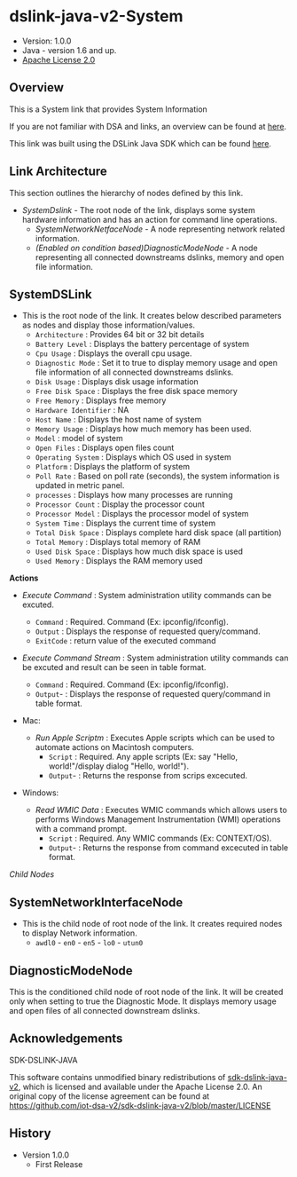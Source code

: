 # dslink-java-v2-System

* Version: 1.0.0
* Java - version 1.6 and up.
* [Apache License 2.0](http://www.apache.org/licenses/LICENSE-2.0)


## Overview

This is a System link that provides System Information

If you are not familiar with DSA and links, an overview can be found at
[here](http://iot-dsa.org/get-started/how-dsa-works).

This link was built using the DSLink Java SDK which can be found
[here](https://github.com/iot-dsa-v2/sdk-dslink-java-v2).


## Link Architecture

This section outlines the hierarchy of nodes defined by this link.

- _SystemDslink_ - The root node of the link, displays some system hardware information and has an action for command line operations.
  - _SystemNetworkNetfaceNode_ - A node representing network related information.
  - _(Enabled on condition based)DiagnosticModeNode_ - A node representing all connected downstreams dslinks, memory and open file information.


## SystemDSLink

- This is the root node of the link. It creates below described parameters as nodes and display those information/values.
    - `Architecture` : Provides 64 bit or 32 bit details
    - `Battery Level` : Displays the battery percentage of system
    - `Cpu Usage` : Displays the overall cpu usage.
    - `Diagnostic Mode` : Set it to true to display memory usage and open file information of all connected downstreams dslinks.
    - `Disk Usage` : Displays disk usage information
    - `Free Disk Space` : Displays the free disk space memory
    - `Free Memory` : Displays free memory
    - `Hardware Identifier` : NA
    - `Host Name` : Displays the host name of system
    - `Memory Usage` : Displays how much memory has been used.
    - `Model` : model of system
    - `Open Files` : Displays open files count
    - `Operating System` : Displays which OS used in system
    - `Platform` : Displays the platform of system
    - `Poll Rate` : Based on poll rate (seconds), the system information is updated in metric panel.
    - `processes` : Displays how many processes are running
    - `Processor Count` : Display the processor count
    - `Processor Model` : Displays the processor model of system
    - `System Time` : Displays the current time of system
    - `Total Disk Space` : Displays complete hard disk space (all partition)
    - `Total Memory` : Displays total memory of RAM
    - `Used Disk Space` : Displays how much disk space is used
    - `Used Memory` : Displays the RAM memory used
    
**Actions**

- *Execute Command*  : System administration utility commands can be excuted.
  - `Command` : Required. Command (Ex: ipconfig/ifconfig).
  - `Output` : Displays the response of requested query/command. 
  - `ExitCode` : return value of the executed command
- *Execute Command Stream* : System administration utility commands can be excuted and result can be seen in table format.
  - `Command` : Required. Command (Ex: ipconfig/ifconfig).
  - `Output`- : Displays the response of requested query/command in table format.

- Mac:
  - *Run Apple Scriptm* : Executes Apple scripts which can be used to automate actions on Macintosh computers.
    - `Script` : Required. Any apple scripts (Ex: say "Hello, world!"/display dialog "Hello, world!").
    - `Output`- : Returns the response from scrips excecuted.
- Windows:
  - *Read WMIC Data* : Executes WMIC commands which allows users to performs Windows Management Instrumentation (WMI) operations with a command prompt.
    - `Script` : Required. Any WMIC commands (Ex: CONTEXT/OS).
    - `Output`- : Returns the response from command excecuted in table format.
  


_Child Nodes_

## SystemNetworkInterfaceNode

- This is the child node of root node of the link.  It creates required nodes to display Network information.
    - `awdl0` - `en0` - `en5` - `lo0` - `utun0`


## DiagnosticModeNode

This is the conditioned child node of root node of the link.  It will be created only when setting to true the Diagnostic Mode. It displays memory usage and open files of all connected downstream dslinks.


## Acknowledgements

SDK-DSLINK-JAVA

This software contains unmodified binary redistributions of
[sdk-dslink-java-v2](https://github.com/iot-dsa-v2/sdk-dslink-java-v2), which is licensed
and available under the Apache License 2.0. An original copy of the license agreement can be found
at https://github.com/iot-dsa-v2/sdk-dslink-java-v2/blob/master/LICENSE

## History

* Version 1.0.0
  - First Release


